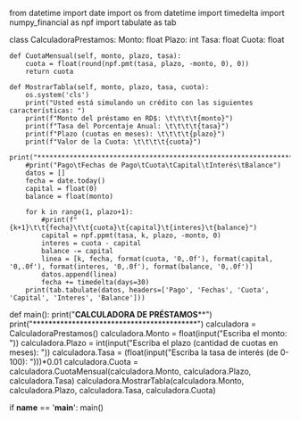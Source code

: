 from datetime import date
import os
from datetime import timedelta
import numpy_financial as npf
import tabulate as tab

class CalculadoraPrestamos:
    Monto: float
    Plazo: int
    Tasa: float
    Cuota: float

    def CuotaMensual(self, monto, plazo, tasa):
        cuota = float(round(npf.pmt(tasa, plazo, -monto, 0), 0))
        return cuota

    def MostrarTabla(self, monto, plazo, tasa, cuota):
        os.system('cls')
        print("Usted está simulando un crédito con las siguientes características: ")
        print(f"Monto del préstamo en RD$: \t\t\t\t{monto}")
        print(f"Tasa del Porcentaje Anual: \t\t\t\t{tasa}")
        print(f"Plazo (cuotas en meses): \t\t\t\t{plazo}")
        print(f"Valor de la Cuota: \t\t\t\t{cuota}")
        print("*********************************************************************\n*********************************************************************")
        #print("Pago\tFechas de Pago\tCuota\tCapital\tInterés\tBalance")
        datos = []
        fecha = date.today()
        capital = float(0)
        balance = float(monto)

        for k in range(1, plazo+1):
            #print(f"{k+1}\t\t{fecha}\t\t{cuota}\t{capital}\t{interes}\t{balance}")
            capital = npf.ppmt(tasa, k, plazo, -monto, 0)
            interes = cuota - capital
            balance -= capital
            linea = [k, fecha, format(cuota, '0,.0f'), format(capital, '0,.0f'), format(interes, '0,.0f'), format(balance, '0,.0f')]
            datos.append(linea)
            fecha += timedelta(days=30)
        print(tab.tabulate(datos, headers=['Pago', 'Fechas', 'Cuota', 'Capital', 'Interes', 'Balance']))

def main():
    print("********CALCULADORA DE PRÉSTAMOS**********")
    print("******************************************")
    calculadora = CalculadoraPrestamos()
    calculadora.Monto = float(input("Escriba el monto: "))
    calculadora.Plazo = int(input("Escriba el plazo (cantidad de cuotas en meses): "))
    calculadora.Tasa = (float(input("Escriba la tasa de interés (de 0-100): ")))*0.01
    calculadora.Cuota = calculadora.CuotaMensual(calculadora.Monto, calculadora.Plazo, calculadora.Tasa)
    calculadora.MostrarTabla(calculadora.Monto, calculadora.Plazo, calculadora.Tasa, calculadora.Cuota)

if __name__ == '__main__':
    main()
